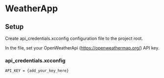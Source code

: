 #  WeatherApp

## Setup

Create api_credentials.xcconfig configuration file to the project root.

In the file, set your OpenWeatherApi (https://openweathermap.org/) API key.

### api_credentials.xcconfig

    API_KEY = {add_your_key_here}

